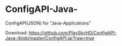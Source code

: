 # ConfigAPI-Java-
ConfigAPI(JSON) for "Java-Applications"


Download:
https://github.com/PlaySkyHD/ConfigAPI-Java-/blob/master/ConfigAPI.jar?raw=true

